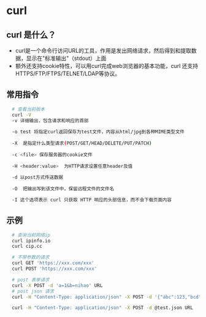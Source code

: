 # curl

## curl 是什么？
  - curl是一个命令行访问URL的工具，作用是发出网络请求，然后得到和提取数据，显示在"标准输出"（stdout）上面
  - 额外还支持cookie特性，可以用curl完成web浏览器的基本功能，curl 还支持 HTTPS/FTP/FTPS/TELNET/LDAP等协议。

## 常用指令
```bash
  # 查看当前版本
  curl -V
  -v 详细输出，包含请求和响应的首部
  
  -o test 将指定curl返回保存为test文件，内容从html/jpg到各种MIME类型文件
      
  -X  是指定什么类型请求(POST/GET/HEAD/DELETE/PUT/PATCH)
    
  -c <file> 保存服务器的cookie文件
  
  -H <header:value>  为HTTP请求设置任意header及值
  
  -d 以post方式传送数据
  
  -O  把输出写到该文件中，保留远程文件的文件名

  -I 这个选项表示 curl 只获取 HTTP 响应的头部信息，而不会下载页面内容

```

## 示例
```bash
  # 查询当前网络ip
  curl ipinfo.io
  curl cip.cc

  # 不带参数的请求
  curl GET 'https://xxx.com/xxx'
  curl POST 'https://xxx.com/xxx'

  # post 表单请求
  curl -X POST -d 'a=1&b=nihao' URL
  # post json 请求
  curl -H "Content-Type: application/json" -X POST -d '{"abc":123,"bcd":"nihao"}' URL

  curl -H "Content-Type: application/json" -X POST -d @test.json URL

```